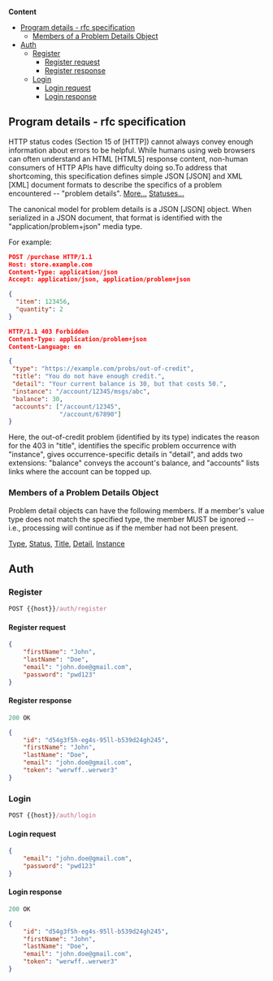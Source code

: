 **Content**
- [Program details - rfc specification](#program-details---rfc-specification)
    - [Members of a Problem Details Object](#members-of-a-problem-details-object)
- [Auth](#auth)
    - [Register](#register)
        - [Register request](#register-request)
        - [Register response](#register-response)
    - [Login](#login)
        - [Login request](#login-request)
        - [Login response](#login-response)

## Program details - rfc specification

HTTP status codes (Section 15 of [HTTP]) cannot always convey enough information about errors to be helpful. While humans using web browsers can often understand an HTML [HTML5] response content, non-human consumers of HTTP APIs have difficulty doing so.To address that shortcoming, this specification defines simple JSON [JSON] and XML [XML] document formats to describe the specifics of a problem encountered -- "problem details".
[More...](https://www.rfc-editor.org/rfc/rfc9457.html)
[Statuses...](https://datatracker.ietf.org/doc/html/rfc7231)

The canonical model for problem details is a JSON [JSON] object. When serialized in a JSON document, that format is identified with the "application/problem+json" media type.

For example:
``` json
POST /purchase HTTP/1.1
Host: store.example.com
Content-Type: application/json
Accept: application/json, application/problem+json

{
  "item": 123456,
  "quantity": 2
}
```
``` json
HTTP/1.1 403 Forbidden
Content-Type: application/problem+json
Content-Language: en

{
 "type": "https://example.com/probs/out-of-credit",
 "title": "You do not have enough credit.",
 "detail": "Your current balance is 30, but that costs 50.",
 "instance": "/account/12345/msgs/abc",
 "balance": 30,
 "accounts": ["/account/12345",
              "/account/67890"]
}
```
Here, the out-of-credit problem (identified by its type) indicates the reason for the 403 in "title", identifies the specific problem occurrence with "instance", gives occurrence-specific details in "detail", and adds two extensions: "balance" conveys the account's balance, and "accounts" lists links where the account can be topped up.

### Members of a Problem Details Object
Problem detail objects can have the following members. If a member's value type does not match the specified type, the member MUST be ignored -- i.e., processing will continue as if the member had not been present.

[Type](https://www.rfc-editor.org/rfc/rfc9457.html#name-type), [Status](https://www.rfc-editor.org/rfc/rfc9457.html#name-status), [Title](https://www.rfc-editor.org/rfc/rfc9457.html#name-title), [Detail](https://www.rfc-editor.org/rfc/rfc9457.html#name-detail), [Instance](https://www.rfc-editor.org/rfc/rfc9457.html#name-instance)

## Auth

### Register

```js
POST {{host}}/auth/register
```

#### Register request
``` json
{
    "firstName": "John",
    "lastName": "Doe",
    "email": "john.doe@gmail.com",
    "password": "pwd123"
}
```

#### Register response
``` js
200 OK
```

``` json
{
    "id": "d54g3f5h-eg4s-95ll-b539d24gh245",
    "firstName": "John",
    "lastName": "Doe",
    "email": "john.doe@gmail.com",
    "token": "werwff..werwer3"
}
```

### Login

```js
POST {{host}}/auth/login
```

#### Login request
``` json
{
    "email": "john.doe@gmail.com",
    "password": "pwd123"
}
```

#### Login response
``` js
200 OK
```

``` json
{
    "id": "d54g3f5h-eg4s-95ll-b539d24gh245",
    "firstName": "John",
    "lastName": "Doe",
    "email": "john.doe@gmail.com",
    "token": "werwff..werwer3"
}
```